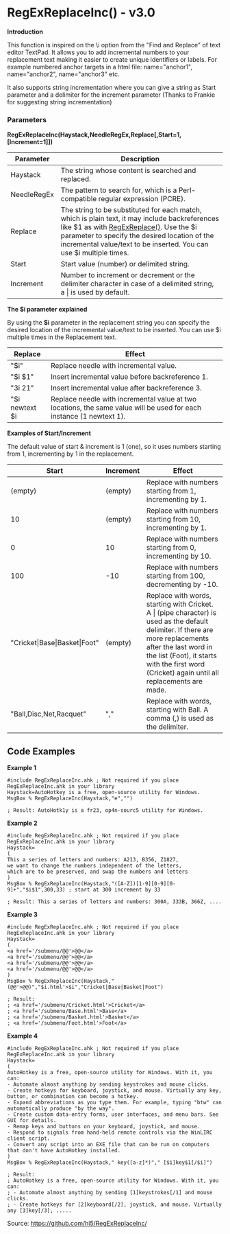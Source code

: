 # RegExReplaceInc() - v3.0

**Introduction**

This function is inspired on the \i option from the "Find and Replace" of text editor TextPad.
It allows you to add incremental numbers to your replacement text making it easier to create
unique identifiers or labels. For example numbered anchor targets in a html file:
name="anchor1", name="anchor2", name="anchor3" etc.

It also supports string incrementation where you can give a string as Start parameter
and a delimiter for the increment parameter (Thanks to Frankie for suggesting string
incrementation)

### Parameters

**RegExReplaceInc(Haystack,NeedleRegEx,Replace[,Start=1,[Increment=1]])**

|Parameter   |Description|
|------------|-----------|
|Haystack    | The string whose content is searched and replaced.|
|NeedleRegEx | The pattern to search for, which is a Perl-compatible regular expression (PCRE).|
|Replace     | The string to be substituted for each match, which is plain text, it may include backreferences like $1 as with [RegExReplace()](http://www.autohotkey.com/docs/commands/RegExReplace.htm "AutoHotkey's RegExReplace documentation"). Use the $i parameter to specify the desired location of the incremental value/text to be inserted. You can use $i multiple times.|
|Start       | Start value (number) or delimited string. |
|Increment   | Number to increment or decrement or the delimiter character in case of a delimited string, a &#124; is used by default.|

**The $i parameter explained**

By using the **$i** parameter in the replacement string you can specify the desired 
location of the incremental value/text to be inserted. You can use $i multiple times
in the Replacement text.

|Replace         | Effect    |
|----------------|-----------|
|"$i"            | Replace needle with incremental value.|
|"$i $1"         | Insert incremental value before backreference 1.|
|"$3$i $2$1"     | Insert incremental value after backreference 3.|
|"$i newtext $i  | Replace needle with incremental value at two locations, the same value will be used for each instance (1 newtext 1).|

**Examples of Start/Increment**

The default value of start & increment is 1 (one), so it uses numbers starting from 1, incrementing by 1 in the replacement.

|Start  |Increment|Effect|
|-------|---------|------|
|(empty)|(empty)  | Replace with numbers starting from 1, incrementing by 1.|
|10     |(empty)  | Replace with numbers starting from 10, incrementing by 1.|
|0      |10       | Replace with numbers starting from 0, incrementing by 10.|     
|100    |-10      | Replace with numbers starting from 100, decrementing by -10.|
|"Cricket&#124;Base&#124;Basket&#124;Foot" |(empty) | Replace with words, starting with Cricket. A &#124; (pipe character) is used as the default delimiter. If there are more replacements after the last word in the list (Foot), it starts with the first word (Cricket) again until all replacements are made.|
|"Ball,Disc,Net,Racquet" |"," | Replace with words, starting with Ball. A comma (,) is used as the delimiter.|

## Code Examples


**Example 1**

   ```autohotkey
   #include RegExReplaceInc.ahk ; Not required if you place RegExReplaceInc.ahk in your library
   Haystack=AutoHotkey is a free, open-source utility for Windows.
   MsgBox % RegExReplaceInc(Haystack,"e","")

   ; Result: AutoHotk1y is a fr23, op4n-sourc5 utility for Windows.
   ```

**Example 2**

   ```autohotkey
   #include RegExReplaceInc.ahk ; Not required if you place RegExReplaceInc.ahk in your library
   Haystack=
   (
   This a series of letters and numbers: A213, B356, Z1827,
   we want to change the numbers independent of the letters, 
   which are to be preserved, and swap the numbers and letters
   )
   MsgBox % RegExReplaceInc(Haystack,"([A-Z])[1-9][0-9][0-9]+","$i$1",300,33) ; start at 300 increment by 33

   ; Result: This a series of letters and numbers: 300A, 333B, 366Z, ....
   ```

**Example 3**

   ```autohotkey
   #include RegExReplaceInc.ahk ; Not required if you place RegExReplaceInc.ahk in your library
   Haystack=
   (
   <a href='/submenu/@@'>@@</a>
   <a href='/submenu/@@'>@@</a>
   <a href='/submenu/@@'>@@</a>
   <a href='/submenu/@@'>@@</a>
   )
   MsgBox % RegExReplaceInc(Haystack,"(@@'>@@)","$i.html'>$i","Cricket|Base|Basket|Foot")

   ; Result:
   ; <a href='/submenu/Cricket.html'>Cricket</a>
   ; <a href='/submenu/Base.html'>Base</a>
   ; <a href='/submenu/Basket.html'>Basket</a>
   ; <a href='/submenu/Foot.html'>Foot</a>
   ```

**Example 4**

   ```autohotkey
   #include RegExReplaceInc.ahk ; Not required if you place RegExReplaceInc.ahk in your library
   Haystack=
   (
   AutoHotkey is a free, open-source utility for Windows. With it, you can:
   - Automate almost anything by sending keystrokes and mouse clicks.
   - Create hotkeys for keyboard, joystick, and mouse. Virtually any key, button, or combination can become a hotkey.
   - Expand abbreviations as you type them. For example, typing "btw" can automatically produce "by the way".
   - Create custom data-entry forms, user interfaces, and menu bars. See GUI for details.
   - Remap keys and buttons on your keyboard, joystick, and mouse.
   - Respond to signals from hand-held remote controls via the WinLIRC client script.
   - Convert any script into an EXE file that can be run on computers that don't have AutoHotkey installed.
   )
   MsgBox % RegExReplaceInc(Haystack," key([a-z]*)"," [$i]key$1[/$i]")
   
   ; Result:
   ; AutoHotkey is a free, open-source utility for Windows. With it, you can:
   ; - Automate almost anything by sending [1]keystrokes[/1] and mouse clicks.
   ; - Create hotkeys for [2]keyboard[/2], joystick, and mouse. Virtually any [3]key[/3], .....
   ```

Source: <https://github.com/hi5/RegExReplaceInc/>
	